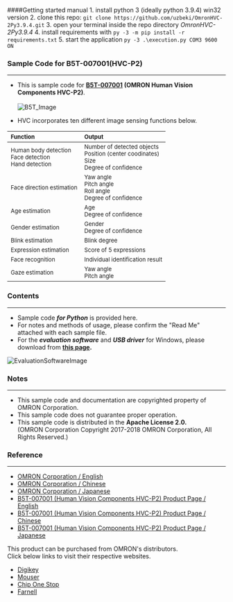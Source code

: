 ####Getting started manual
    1. install python 3 (ideally python 3.9.4) win32 version
    2. clone this repo: `git clone https://github.com/uzbeki/OmronHVC-2Py3.9.4.git`
    3. open your terminal inside the repo directory *OmronHVC-2Py3.9.4*
    4. install requirements with `py -3 -m pip install -r requirements.txt`
    5. start the application `py -3 .\execution.py COM3 9600 ON`

    
### Sample Code for B5T-007001(HVC-P2)
***
- This is sample code for **[B5T-007001](https://www.components.omron.com/mobile/hvc_p2) (OMRON Human Vision Components HVC-P2)**.<br><br>
![B5T_Image](https://user-images.githubusercontent.com/45954736/57432409-c778d800-7270-11e9-8ffa-b877cb26bae5.png)

- HVC incorporates ten different image sensing functions below.




|<font size="2">Function                  |<font size="2">Output|
|:--|:--
|<font size="2">Human body detection<br>Face detection<br>Hand detection  |<font size="2">Number of detected objects<br>Position (center coodinates)<br>Size<br>Degree of confidence|
|<font size="2">Face direction estimation                                 |<font size="2">Yaw angle<br>Pitch angle<br>Roll angle<br>Degree of confidence
|<font size="2">Age estimation                                            |<font size="2">Age<br>Degree of confidence|
|<font size="2">Gender estimation                                         |<font size="2">Gender<br>Degree of confidence
|<font size="2">Blink estimation                                          |<font size="2">Blink degree|
|<font size="2">Expression estimation                                     |<font size="2">Score of 5 expressions
|<font size="2">Face recognition                                          |<font size="2">Individual identification result|
|<font size="2">Gaze estimation                                           |<font size="2">Yaw angle<br>Pitch angle|

### Contents
***
 - Sample code ***for Python*** is provided here.<br>
 - For notes and methods of usage, please confirm the "Read Me" attached with each sample file.
 - For the ***evaluation software*** and ***USB driver*** for Windows, please download from <B>[this page](https://www.components.omron.com/mobile/hvc_p2).</B>
 
 ![EvaluationSoftwareImage](https://user-images.githubusercontent.com/45954736/57433522-a82f7a00-7273-11e9-92eb-c3648ed695d7.png)

### Notes
***
* This sample code and documentation are copyrighted property of OMRON Corporation.
* This sample code does not guarantee proper operation.
* This sample code is distributed in the <B>Apache License 2.0.</B>
<br><span>     </span>(OMRON Corporation Copyright 2017-2018 OMRON Corporation, All Rights Reserved.)

### Reference
***
- [OMRON Corporation / English](https://www.omron.com/)
- [OMRON Corporation / Chinese](https://www.omron.com.cn/)
- [OMRON Corporation / Japanese](https://www.omron.co.jp/)
- [B5T-007001 (Human Vision Components HVC-P2) Product Page / English](https://www.components.omron.com/mobile/hvc_p2)
- [B5T-007001 (Human Vision Components HVC-P2) Product Page / Chinese](https://www.ecb.omron.com.cn/web/cn/mobile/hvc_p2)
- [B5T-007001 (Human Vision Components HVC-P2) Product Page / Japanese](https://www.omron.co.jp/ecb/product-info/image-sensing-/b5t-007001)

This product can be purchased from OMRON's distributors. <br>
Click below links to visit their respective websites.
- [Digikey](https://www.digikey.jp/products/en/sensors-transducers/image-sensors-camera/532?FV=fffc0027&k=B5T&pkeyword=B5T&cur=JPY&lang=en)
- [Mouser](https://www.mouser.jp/Search/Refine?Keyword=B5T%E2%80%90007001)
- [Chip One Stop](https://www.chip1stop.com/view/searchResult/SearchResultTop?dispPartIds=OMRO-0134830%7COMRO-0134831%7COMRO-0129488&cid=omronsensin)
- [Farnell](https://uk.farnell.com/search?st=B5T-007001)
